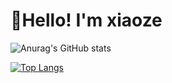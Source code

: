 # 👋Hello! I'm xiaoze

![Anurag's GitHub stats](https://github-readme-stats.vercel.app/api?username=XIAO-ZE1&show_icons=true&count_private=true)

[![Top Langs](https://github-readme-stats.vercel.app/api/top-langs/?username=XIAO-ZE1&layout=compact)](https://github.com/anuraghazra/github-readme-stats)
